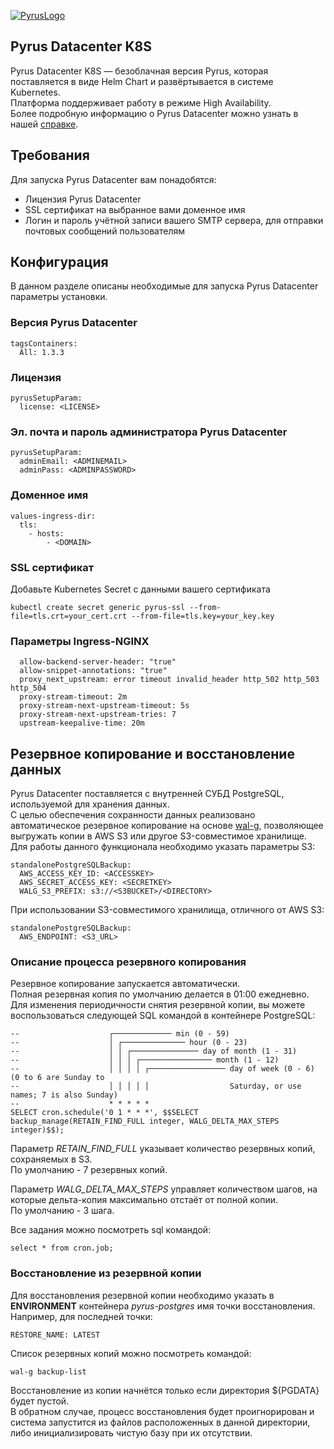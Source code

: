 [![PyrusLogo](https://pyrus.com/images/logo/logo_small_x2.png)](https://pyrus.com)

## Pyrus Datacenter K8S
Pyrus Datacenter K8S — безоблачная версия Pyrus, которая поставляется в виде Helm Chart и развёртывается в системе Kubernetes.\
Платформа поддерживает работу в режиме High Availability.\
Более подробную информацию о Pyrus Datacenter можно узнать в нашей [справке](https://pyrus.com/ru/help/datacenter).

## Требования
Для запуска Pyrus Datacenter вам понадобятся:
* Лицензия Pyrus Datacenter
* SSL сертификат на выбранное вами доменное имя
* Логин и пароль учётной записи вашего SMTP сервера, для отправки почтовых сообщений пользователям
  
## Конфигурация

В данном разделе описаны необходимые для запуска Pyrus Datacenter параметры установки.

### Версия Pyrus Datacenter
```
tagsContainers:
  All: 1.3.3
```

### Лицензия
```
pyrusSetupParam:
  license: <LICENSE>
```

### Эл. почта и пароль администратора Pyrus Datacenter
```
pyrusSetupParam:
  adminEmail: <ADMINEMAIL>
  adminPass: <ADMINPASSWORD>
```

### Доменное имя
```
values-ingress-dir:
  tls:
    - hosts:
        - <DOMAIN>
```

### SSL сертификат
Добавьте Kubernetes Secret с данными вашего сертификата
```
kubectl create secret generic pyrus-ssl --from-file=tls.crt=your_cert.crt --from-file=tls.key=your_key.key
```

### Параметры Ingress-NGINX
```
  allow-backend-server-header: "true"
  allow-snippet-annotations: "true"
  proxy_next_upstream: error timeout invalid_header http_502 http_503 http_504
  proxy-stream-timeout: 2m
  proxy-stream-next-upstream-timeout: 5s
  proxy-stream-next-upstream-tries: 7
  upstream-keepalive-time: 20m
```

## Резервное копирование и восстановление данных

Pyrus Datacenter поставляется с внутренней СУБД PostgreSQL, используемой для хранения данных.\
С целью обеспечения сохранности данных реализовано автоматическое резервное копирование на основе [wal-g](https://github.com/wal-g/wal-g), позволяющее выгружать копии в AWS S3 или другое S3-совместимое хранилище.\
Для работы данного функционала необходимо указать параметры S3:

```
standalonePostgreSQLBackup:
  AWS_ACCESS_KEY_ID: <ACCESSKEY>  
  AWS_SECRET_ACCESS_KEY: <SECRETKEY>  
  WALG_S3_PREFIX: s3://<S3BUCKET>/<DIRECTORY>
```

При использовании S3-совместимого хранилища, отличного от AWS S3:
```
standalonePostgreSQLBackup:
  AWS_ENDPOINT: <S3_URL>
```

### Описание процесса резервного копирования

Резервное копирование запускается автоматически.\
Полная резервная копия по умолчанию делается в 01:00 ежедневно.\
Для изменения периодичности снятия резервной копии, вы можете воспользоваться следующей SQL командой в контейнере PostgreSQL: 

```
--                    ┌───────────── min (0 - 59)
--                    │ ┌────────────── hour (0 - 23)
--                    │ │ ┌─────────────── day of month (1 - 31)
--                    │ │ │ ┌──────────────── month (1 - 12)
--                    │ │ │ │ ┌───────────────── day of week (0 - 6) (0 to 6 are Sunday to
--                    │ │ │ │ │                  Saturday, or use names; 7 is also Sunday)
--                    * * * * *
SELECT cron.schedule('0 1 * * *', $$SELECT backup_manage(RETAIN_FIND_FULL integer, WALG_DELTA_MAX_STEPS integer)$$);
```

Параметр *RETAIN_FIND_FULL* указывает количество резервных копий, сохраняемых в S3.\
По умолчанию - 7 резервных копий.
 
Параметр *WALG_DELTA_MAX_STEPS* управляет количеством шагов, на которые дельта-копия максимально отстаёт 
от полной копии.\
По умолчанию - 3 шага.

Все задания можно посмотреть sql командой:
```
select * from cron.job;
```

### Восстановление из резервной копии

Для восстановления резервной копии необходимо указать в **ENVIRONMENT** контейнера *pyrus-postgres* имя точки восстановления.\
Например, для последней точки:
```
RESTORE_NAME: LATEST
```

Список резервных копий можно посмотреть командой:
```
wal-g backup-list
```

Восстановление из копии начнётся только если директория ${PGDATA} будет пустой.\
В обратном случае, процесс восстановления будет проигнорирован и система запустится из файлов расположенных в данной директории, либо инициализировать чистую базу при их отсутствии.

